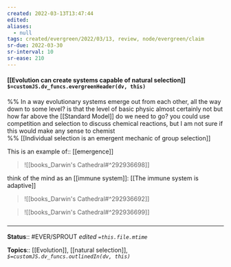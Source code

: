```yaml
---
created: 2022-03-13T13:47:44 
edited: 
aliases:
  - null
tags: created/evergreen/2022/03/13, review, node/evergreen/claim
sr-due: 2022-03-30
sr-interval: 10
sr-ease: 210
---
```


#### [[Evolution can create systems capable of natural selection]] `$=customJS.dv_funcs.evergreenHeader(dv, this)`

%% 
In a way evolutionary systems emerge out from each other, all the way down to some level? is that the level of basic physic almost certainly not but how far above the [[Standard Model]] do we need to go? you could use competition and selection to discuss chemical reactions, but I am not sure if this would make any sense to chemist  
%%
[[Individual selection is an emergent mechanic of group selection]]

This is an 
example of:: [[emergence]] 

> ![[books_Darwin's Cathedral#^292936698]]

think of the mind as an [[immune system]]: [[The immune system is adaptive]]

> ![[books_Darwin's Cathedral#^292936692]]

> ![[books_Darwin's Cathedral#^292936699]]

### <hr class="footnote"/>

**Status**:: #EVER/SPROUT
*edited `=this.file.mtime`*

**Topics**:: [[Evolution]], [[natural selection]], 
*`$=customJS.dv_funcs.outlinedIn(dv, this)`*
